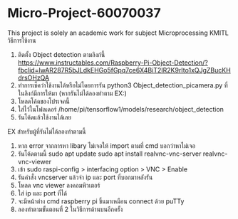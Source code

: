 # Micro-Project-60070037
This project is solely an academic work for subject Microprocessing KMITL
วิธีการใช้งาน
1. ติดตั้ง Object detection ตามลิงก์นี้ https://www.instructables.com/Raspberry-Pi-Object-Detection/?fbclid=IwAR287R5bJLdkEHGo5fGpq7ce6X4BiT2IR2K9rIto1xQJgZBucKHdrsOHzQA
2. ทำการเช็คว่าใช้งานได้หรือไม่โดยการรัน python3 Object_detection_picamera.py ที่ในลิงก์มีการให้มา (หากรันไม่ได้ลองทำตาม EX:)
3. โหลดโค้ดของโปรเจคนี้
4. ใส่ไว้ในโฟลเดอร์  /home/pi/tensorflow1/models/research/object_detection
5. รันโค้ดแล้วใช้งานได้เลย

EX สำหรับผู้ที่รันไม่ได้ลองทำตามนี้
1. หาก error จากการหา libary ไม่เจอให้ import ตามที่ cmd บอกว่าหาไม่เจอ
2. รันโค้ดตามนี้
   sudo apt update
   sudo apt install realvnc-vnc-server realvnc-vnc-viewer
3. เข้า sudo raspi-config > interfacing option > VNC > Enable
4. รันคำสั่ง vncserver แล้วจำ ip และ port ที่บอกมาหลังรัน
5. โหลด vnc viewer ลงคอมพิวเตอร์
6. ใส่ ip และ port ที่ได้
7. จะมีหน้าต่าง cmd raspberry pi ขึ้นมาเหมือน connect ด้วย puTTy
8. ลองทำตามขั้นตอนที่ 2 ในวิธีการด้านบนอีกครั้ง

